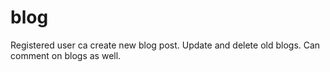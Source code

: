 # blog
Registered user ca create new blog post. Update and delete old blogs. Can comment on blogs as well.
